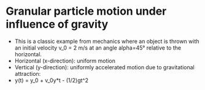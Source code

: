 # Granular particle motion under influence of gravity
* This is a classic example from mechanics where an object is thrown with an initial velocity v_0 = 2 m/s at an angle alpha=45° relative to the horizontal.
* Horizontal (x-direction): uniform motion
* Vertical (y-direction): uniformly accelerated motion due to gravitational attraction:
* y(t) = y_0 + v_0y*t - (1/2)gt^2

